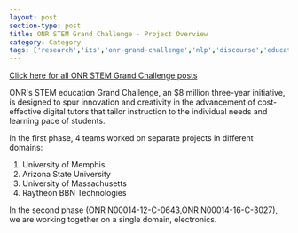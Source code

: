 ```yaml
---
layout: post
section-type: post
title: ONR STEM Grand Challenge - Project Overview
category: Category
tags: ['research','its','onr-grand-challenge','nlp','discourse','education','agents','project-overviews']
---
```

[Click here for all ONR STEM Grand Challenge posts](/tags/onr-grand-challenge.html)

ONR's STEM education Grand Challenge, an $8 million three-year initiative, is designed to spur innovation and creativity in the advancement of cost-effective digital tutors that tailor instruction to the individual needs and learning pace of students.

In the first phase, 4 teams worked on separate projects in different domains:

1. University of Memphis
2. Arizona State University
3. University of Massachusetts
4. Raytheon BBN Technologies

In the second phase (ONR N00014-12-C-0643,ONR N00014-16-C-3027), we are working together on a single domain, electronics.

